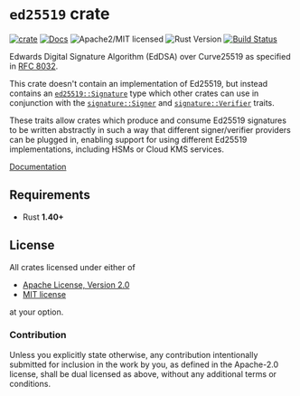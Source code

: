 # `ed25519` crate

[![crate][crate-image]][crate-link]
[![Docs][docs-image]][docs-link]
![Apache2/MIT licensed][license-image]
![Rust Version][rustc-image]
[![Build Status][build-image]][build-link]

Edwards Digital Signature Algorithm (EdDSA) over Curve25519 as specified in
[RFC 8032][1].

This crate doesn't contain an implementation of Ed25519, but instead
contains an [`ed25519::Signature`][2] type which other crates can use in
conjunction with the [`signature::Signer`][3] and [`signature::Verifier`][4]
traits.

These traits allow crates which produce and consume Ed25519 signatures
to be written abstractly in such a way that different signer/verifier
providers can be plugged in, enabling support for using different
Ed25519 implementations, including HSMs or Cloud KMS services.

[Documentation][docs-link]

## Requirements

- Rust **1.40+**

## License

All crates licensed under either of

 * [Apache License, Version 2.0](http://www.apache.org/licenses/LICENSE-2.0)
 * [MIT license](http://opensource.org/licenses/MIT)

at your option.

### Contribution

Unless you explicitly state otherwise, any contribution intentionally submitted
for inclusion in the work by you, as defined in the Apache-2.0 license, shall be
dual licensed as above, without any additional terms or conditions.

[//]: # (badges)

[crate-image]: https://img.shields.io/crates/v/ed25519.svg
[crate-link]: https://crates.io/crates/ed25519
[docs-image]: https://docs.rs/ed25519/badge.svg
[docs-link]: https://docs.rs/ed25519/
[license-image]: https://img.shields.io/badge/license-Apache2.0/MIT-blue.svg
[rustc-image]: https://img.shields.io/badge/rustc-1.40+-blue.svg
[build-image]: https://github.com/RustCrypto/signatures/workflows/ed25519/badge.svg?branch=master&event=push
[build-link]: https://github.com/RustCrypto/signatures/actions

[//]: # (general links)

[1]: https://tools.ietf.org/html/rfc8032
[2]: https://docs.rs/ed25519/latest/ed25519/struct.Signature.html
[3]: https://docs.rs/signature/latest/signature/trait.Signer.html
[4]: https://docs.rs/signature/latest/signature/trait.Verifier.html
